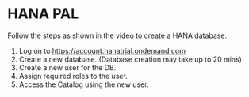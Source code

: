 # HANA PAL
Follow the steps as shown in the video to create a HANA database.
1.	Log on to https://account.hanatrial.ondemand.com
2.	Create a new database. (Database creation may take up to 20 mins)
3.	Create a new user for the DB.
4.	Assign required roles to the user.
5.	Access the Catalog using the new user.
